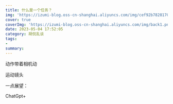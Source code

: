 ```yaml
---
title: 什么是一个任务？
img: 'https://izumi-blog.oss-cn-shanghai.aliyuncs.com/img/cef92b78281704764909909a9e7a4e1d.jpeg'
cover: true
coverImg: 'https://izumi-blog.oss-cn-shanghai.aliyuncs.com/img/back1.png'
date: 2023-05-04 17:52:05
category: 胡侃乱谈
tags: 
- 
summary: 
---
```

<!--more-->

动作带着相机动

运动镜头

一点展望：

ChatGpt+
